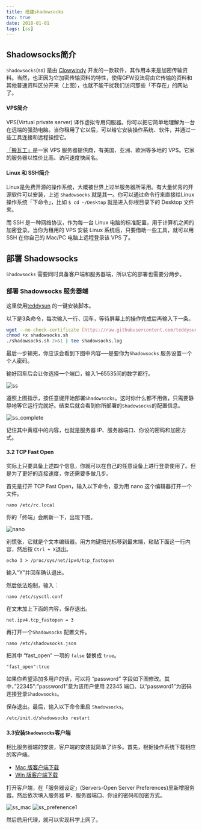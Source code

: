 ```yaml
---
title: 搭建shadowsocks
toc: true
date: 2018-01-01
tags: [ss]
---
```


## Shadowsocks简介

`Shadowsocks`(ss) 是由 [Clowwindy](https://github.com/Clowwindy) 开发的一款软件，其作用本来是加密传输资料。当然，也正因为它加密传输资料的特性，使得GFW没法将由它传输的资料和其他普通资料区分开来（上图），也就不能干扰我们访问那些「不存在」的网站了。

#### VPS简介

VPS(Virtual private server) 译作虚拟专用伺服器。你可以把它简单地理解为一台在远端的强劲电脑。当你租用了它以后，可以给它安装操作系统、软件，并通过一些工具连接和远程操控它。

[「搬瓦工」](https://bandwagonhost.com/)是一家 VPS 服务器提供商，有美国、亚洲、欧洲等多地的 VPS。它家的服务器以性价比高、访问速度快闻名。

#### Linux 和 SSH简介

Linux是免费开源的操作系统，大概被世界上过半服务器所采用。有大量优秀的开源软件可以安装，上述 `Shadowsocks` 就是其一。你可以通过命令行来直接给Linux 操作系统「下命令」，比如 `$ cd ~/Desktop` 就是进入你根目录下的 Desktop 文件夹。

而 SSH 是一种网络协议，作为每一台 Linux 电脑的标准配置，用于计算机之间的加密登录。当你为租用的 VPS 安装 Linux 系统后，只要借助一些工具，就可以用 SSH 在你自己的 Mac/PC 电脑上远程登录该 VPS 了。



## 部署 Shadowsocks

`Shadowsocks` 需要同时具备客户端和服务器端，所以它的部署也需要分两步。

### 部署 Shadowsocks 服务器端

这里使用[teddysun](https://teddysun.com/342.html) 的一键安装脚本。

以下是3条命令，每次输入一行、回车，等待屏幕上的操作完成后再输入下一条。

```bash
wget --no-check-certificate [https://raw.githubusercontent.com/teddysun/shadowsocks_install/master/shadowsocks.sh](https://raw.githubusercontent.com/teddysun/shadowsocks_install/master/shadowsocks.sh)
chmod +x shadowsocks.sh
./shadowsocks.sh 2>&1 | tee shadowsocks.log
```

最后一步输完，你应该会看到下图中内容──是要你为`Shadowsocks` 服务设置一个个人密码。

输好回车后会让你选择一个端口，输入1–65535间的数字都行。


![ss](http://or9a8nskt.bkt.clouddn.com/ss.png)




遵照上图指示，按任意键开始部署`Shadowsocks`。这时你什么都不用做，只需要静静地等它运行完就好。结束后就会看到你所部署的`Shadowsocks`的配置信息。


![ss_complete](http://or9a8nskt.bkt.clouddn.com/ss_complete.png)







记住其中黄框中的内容，也就是服务器 IP、服务器端口、你设的密码和加密方式。

#### 3.2 TCP Fast Open

实际上只要具备上述四个信息，你就可以在自己的任意设备上进行登录使用了。但是为了更好的连接速度，你还需要多做几步。

首先是打开 TCP Fast Open，输入以下命令，意为用 nano 这个编辑器打开一个文件。

```
nano /etc/rc.local
```

你的「终端」会刷新一下，出现下图。


![nano](http://or9a8nskt.bkt.clouddn.com/nano.png)




别慌张，它就是个文本编辑器。用方向键把光标移到最末端，粘贴下面这一行内容，然后按 `Ctrl + X`退出。

```
echo 3 > /proc/sys/net/ipv4/tcp_fastopen
```

输入“Y”并回车确认退出。

然后依法炮制，输入：

```
nano /etc/sysctl.conf
```

在文末加上下面的内容，保存退出。

```
net.ipv4.tcp_fastopen = 3
```

再打开一个`Shadowsocks` 配置文件。

```
nano /etc/shadowsocks.json
```

把其中 “fast_open” 一项的 `false` 替换成 `true`。

```
"fast_open":true
```

如果你希望添加多用户的话，可以将 “password” 字段如下图修改。其中，”22345":”password1"意为该用户使用 22345 端口、以“password1”为密码连接登录`Shadowsocks`。

保存退出。最后，输入以下命令重启 `Shadowsocks`。

```bash
/etc/init.d/shadowsocks restart
```

#### 3.3安装`Shadowsocks`客户端

相比服务器端的安装，客户端的安装就简单了许多。首先，根据操作系统下载相应的客户端。

* [Mac 版客户端下载](https://sourceforge.net/projects/shadowsocksgui)
* [Win 版客户端下载](https://github.com/shadowsocks/shadowsocks-windows/releases)

打开客户端，在「服务器设定」(Servers-Open Server Preferences)里新增服务器。然后依次填入服务器 IP、服务器端口、你设的密码和加密方式。


![ss_mac](http://or9a8nskt.bkt.clouddn.com/ss_mac.png)
![ss_prefenence1](http://or9a8nskt.bkt.clouddn.com/ss_prefenence1.png)


然后启用代理，就可以实现科学上网了。


